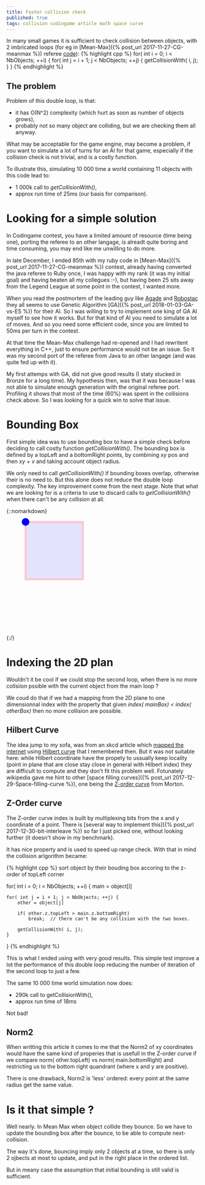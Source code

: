 ```yaml
---
title: Faster collision check
published: true
tags: collision codingame article math space curve
---
```

In many small games it is sufficient to check collision between objects,
with 2 imbricated loops (for eg in [Mean-Max]({% post_url 2017-11-27-CG-meanmax %}) referee [code](https://github.com/CodinGame/MeanMax/blob/ca1a77b5bffd3a0ea73e774ab8937d1c9984e2e5/Referee.java#L1273)):
{% highlight cpp %}
for( int i = 0; i < NbObjects; ++i) {
    for( int j = i + 1; j < NbObjects; ++j) {
        getCollisionWith( i, j);
    }
}
{% endhighlight %}

## The problem
Problem of this double loop, is that:
- it has O(N^2) complexity (which hurt as soon as number of objects grows),
- probably not so many object are colliding, but we are checking them all anyway.

What may be acceptable for the game engine, may become a problem, if you want
to simulate a lot of turns for an AI for that game, especially if the collision check is not trivial, and is a costly function.

To illustrate this, simulating 10 000 time a world containing 11 objects with this code lead to:
- 1 000k call to _getCollisionWith()_,
- approx run time of 25ms (our basis for comparison).

# Looking for a simple solution

In Codingame contest, you have a limited amount of resource (time being one), porting the referee to an other langage, is alreadt quite boring  and time consuming, you may end like me unwilling to do more. 

In late December, I ended 85th with my ruby code in [Mean-Max]({% post_url 2017-11-27-CG-meanmax %}) contest, already having converted the java referee to Ruby once, I was happy with my rank (it was my initial goal) and having beaten all my collegues :-), but having been 25 sits away from the Legend League at some point in the contest, I wanted more.

When you read the postmortem of the leading guy like [Agade](https://www.codingame.com/forum/t/mean-max-cc01-feedback-strategies/5030/9) and [Robostac](https://github.com/robostac/cg-meanmax-postmortem/blob/master/readme.md) they all seems to use Genetic Algorithm [GA]({% post_url 2018-01-03-GA-vs-ES %}) for their AI. So I was willing to try to implement one king of GA AI myself to see how it works. But for that kind of AI you need to simulate a lot of moves. And so you need some efficient code, since you are limited to 50ms per turn in the contest. 

At that time the Mean-Max challenge had re-opened and I had rewritent everything in C++, just to ensure performance would not be an issue. So it was my second port of the referee from Java to an other langage (and was quite fed up with it). 

My first attemps with GA, did not give good results (I staty stucked in Bronze for a long time). My hypothesis then, was that it was because I was not able to simulate enough generation with the original referee port. Profiling it shows that most of the time (60%) was spent in the collisions check above. So I was looking for a quick win to solve that issue.

# Bounding Box

First simple idea was to use bounding box to have a simple check before deciding to call costly function _getCollisionWith()_. The bounding box is defined by a topLeft and a bottomRight points, by combining _xy_ pos and then _xy + v_ and taking account object radius.

We only need to call _getCollisionWith()_ if bounding boxes overlap, otherwise their is no need to. But this alone does not reduce the double loop complexity. The key improvement come from the next stage. Note that what we are looking for is a criteria to use to discard calls to _getCollisionWith()_ when there can't be any collision at all.

[//]: # ( https://jsfiddle.net/y_duf/6cz94d5e/ )
{::nomarkdown}
<svg width="400" height=300>
  <rect x="50" y="20" width="150" height="150"
  style="fill:blue;stroke:pink;stroke-width:5;fill-opacity:0.1;stroke-opacity:0.9" />
	<circle cx="50" cy="20" r="10" fill="blue"></circle>

  <rect x="150" y="100" width="150" height="150"
  style="fill:red;stroke:pink;stroke-width:5;fill-opacity:0.1;stroke-opacity:0.9" />
	<circle cx="150" cy="100" r="10" fill="blue"></circle>
  
  <line x1="200" y1="0" x2="200" y2="300" style="stroke:rgb(255,0,0);stroke-width:1" />
     
  <line x1="0" y1="170" x2="400" y2="170" style="stroke:rgb(255,0,0);stroke-width:1" />
     
</svg> 
{:/}

# Indexing the 2D plan

Wouldn't it be cool if we could stop the second loop, when there is no more collsiion pssible with the current object from the main loop ?

We coud do that if we had a mapping from the 2D plane to one dimensionnal index with the property that given _index( mainBox) < index( otherBox)_ then no more collision are possible.

## Hilbert Curve 

The idea jump to my sofa, was from an xkcd article which [mapped the internet](https://www.xkcd.com/195/) using [Hilbert curve](https://en.wikipedia.org/wiki/Hilbert_curve) that I remembered then. But it was not suitable here: while Hilbert coordinate have the propety to ussually keep locality (point in plane that are close stay close in general with Hilbert index) they are difficult to compute and they don't fit this problem well. Fotunately wikipedia gave me hint to other [space filling curves]({% post_url 2017-12-29-Space-filling-curve %}), one being the [Z-order curve](https://en.wikipedia.org/wiki/Z-order_(curve)) from Morton.

## Z-Order curve

The Z-order curve index is built by multiplexing bits from the x and y coordinate of a point. There is [several way to implement this]({% post_url 2017-12-30-bit-interleave %}) so far I just picked one, without looking further (it doesn't show in my benchmark).

It has nice property and is used to speed up range check. 
With that in mind the collision arlgorithm became:

{% highlight cpp %}
sort object by their bouding box accoring to the z-order of topLeft corner

for( int i = 0; i < NbObjects; ++i) {
    main = object[i]

    for( int j = i + 1; j < NbObjects; ++j) {
        other = object[j]

        if( other.z.topLeft > main.z.bottomRight)
            break;  // there can't be any collision with the two boxes.

        getCollisionWith( i, j);
    }
}
{% endhighlight %}

This is what I ended using with very good results. This simple test improve a lot the performance of this double loop reducing the number of iteration of the second loop to just a few.

The same 10 000 time world simulation now does:
- 290k call to getCollisionWith(),
- approx run time of 18ms

Not bad!

## Norm2

When writting this article it comes to me that the Norm2 of xy coordinates would have the same kind of properies that is usefull in the Z-order curve if we compare norm( other.topLeft) vs norm( main.bottomRight) and restricting us to the bottom right quandrant (where x and y are positive).

There is one drawback, Norm2 is 'less' ordered: every point at the same radius get the same value.


# Is it that simple ?

Well nearly. In Mean Max when object collide they bounce. So we have to update the bounding box after the bounce, to be able to compute next-collision.

The way it's done, bouncing imply only 2 objects at a time, so there is only 2 ojbects at most to update, and put in the right place in the ordered list.

But in meany case the assumption that initial bounding is still valid is sufficient.
